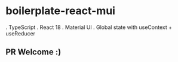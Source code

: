 # boilerplate-react-mui

. TypeScript
. React 18
. Material UI
. Global state with useContext + useReducer

## PR Welcome :)
